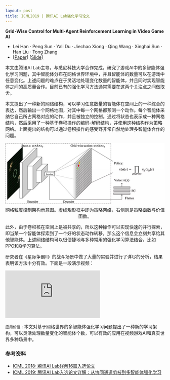 ```yaml
---
layout: post
title: ICML2019 | 腾讯AI Lab强化学习论文
---
```


**Grid-Wise Control for Multi-Agent Reinforcement Learning in Video Game AI**

- Lei Han · Peng Sun · Yali Du · Jiechao Xiong · Qing Wang · Xinghai Sun · Han Liu · Tong Zhang
- [[Paper]](http://proceedings.mlr.press/v97/han19a/han19a.pdf) [[Slide]](https://icml.cc/media/Slides/icml/2019/201(11-11-00)-11-11-30-4821-grid-wise_contr.pdf)

本文由腾讯AI Lab主导，与悉尼科技大学合作完成，研究了游戏AI中的多智能体强化学习问题，其中智能体分布在网格世界环境中，并且智能体的数量可以在游戏中任意变化。上述问题的难点在于灵活地处理变化数量的智能体，并且同时实现智能体之间的高质量合作。目前已有的强化学习方法通常需要在这两个关注点之间做取舍。

本文提出了一种新的网络结构，可以学习任意数量的智能体在空间上的一种综合的表达，然后输出一个网格地图，对其中每一个网格都预测一个动作。每个智能体采纳它自己所占网格对应的动作，并且被独立的控制。通过将状态也表示成一种网格结构，然后采用了一种基于卷积操作的编码-解码结构，并使用这种结构作为策略网络。上面提出的结构可以通过卷积操作的感受野非常自然地处理多智能体合作的问题。

<p style="text-align:center">
	<img src="/topics/img/icml19/tencent-multi-rl.jpeg" width="650" />
	<br /> 网格粒度控制架构示意图。虚线矩形框中即为策略网络，右侧则是策略函数与价值函数。
</p>

此外，由于卷积核在空间上是被共享的，所以这种操作可以实现快速的并行探索，即当某一个智能体探索到了一个好的状态动作转移，那么这个信息会立刻共享给其他智能体。上述网络结构可以很便捷地与多种常用的强化学习算法结合，比如PPO和Q学习算法。

研究者在《星际争霸II》的战斗场景中做了大量的实验并进行了详尽的分析，结果表明该方法十分有效。下面是一段演示视频：

<iframe src="https://www.youtube.com/watch?v=LTcr01iTgZA" frameborder="0" allowfullscreen="true"> </iframe>

`应用价值：`本文对基于网格世界的多智能体强化学习问题提出了一种新的学习架构，可以灵活处理数量变化的智能体个数，可以有效的应用在视频游戏AI和真实世界多种场景中。

### 参考资料

- [ICML 2018: 腾讯AI Lab详解16篇入选论文](https://mp.weixin.qq.com/s?__biz=MzIzOTg4MjEwNw==&mid=2247483807&idx=1&sn=d90e8996f7533dcc9e83f9f171bb4525&scene=21#wechat_redirect)
- [ICML 2019: 腾讯AI Lab入选论文详解：从协同通道剪枝到多智能体强化学习](https://mp.weixin.qq.com/s?__biz=MzIzOTg4MjEwNw==&mid=2247484146&idx=1&sn=7b5d38201a597d76ea22fba87083249e&chksm=e92218e6de5591f0082436635bde71450f998bfec3878722b5d67e3932dce3120d7aa7ef7778&mpshare=1&scene=1&srcid=#rd)